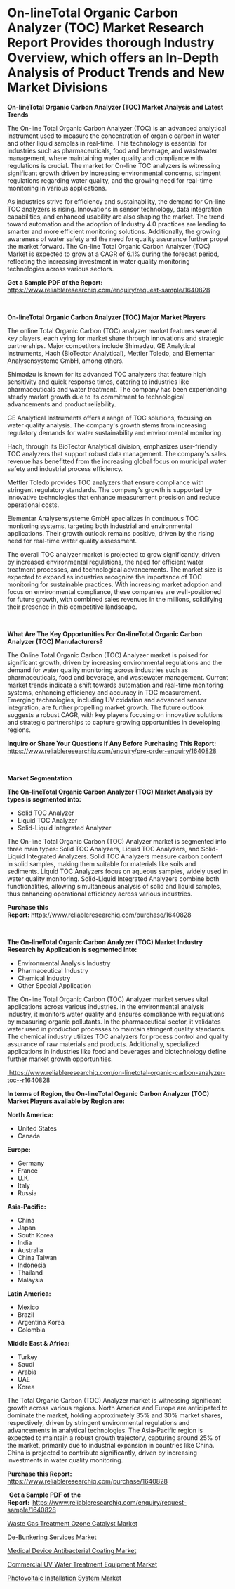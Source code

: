 <p><h1>On-lineTotal Organic Carbon Analyzer (TOC) Market Research Report Provides thorough Industry Overview, which offers an In-Depth Analysis of Product Trends and New Market Divisions</h1></p><p><strong>On-lineTotal Organic Carbon Analyzer (TOC) Market Analysis and Latest Trends</strong></p>
<p><p>The On-line Total Organic Carbon Analyzer (TOC) is an advanced analytical instrument used to measure the concentration of organic carbon in water and other liquid samples in real-time. This technology is essential for industries such as pharmaceuticals, food and beverage, and wastewater management, where maintaining water quality and compliance with regulations is crucial. The market for On-line TOC analyzers is witnessing significant growth driven by increasing environmental concerns, stringent regulations regarding water quality, and the growing need for real-time monitoring in various applications.</p><p>As industries strive for efficiency and sustainability, the demand for On-line TOC analyzers is rising. Innovations in sensor technology, data integration capabilities, and enhanced usability are also shaping the market. The trend toward automation and the adoption of Industry 4.0 practices are leading to smarter and more efficient monitoring solutions. Additionally, the growing awareness of water safety and the need for quality assurance further propel the market forward. The On-line Total Organic Carbon Analyzer (TOC) Market is expected to grow at a CAGR of 6.1% during the forecast period, reflecting the increasing investment in water quality monitoring technologies across various sectors.</p></p>
<p><strong>Get a Sample PDF of the Report:&nbsp;</strong> <a href="https://www.reliableresearchiq.com/enquiry/request-sample/1640828?utm_campaign=123&utm_medium=2&utm_source=Github&utm_content=ia&utm_term=08122024&utm_id=on-linetotal-organic-carbon-analyzer-toc">https://www.reliableresearchiq.com/enquiry/request-sample/1640828</a></p>
<p>&nbsp;</p>
<p><strong>On-lineTotal Organic Carbon Analyzer (TOC) Major Market Players</strong></p>
<p><p>The online Total Organic Carbon (TOC) analyzer market features several key players, each vying for market share through innovations and strategic partnerships. Major competitors include Shimadzu, GE Analytical Instruments, Hach (BioTector Analytical), Mettler Toledo, and Elementar Analysensysteme GmbH, among others. </p><p>Shimadzu is known for its advanced TOC analyzers that feature high sensitivity and quick response times, catering to industries like pharmaceuticals and water treatment. The company has been experiencing steady market growth due to its commitment to technological advancements and product reliability.</p><p>GE Analytical Instruments offers a range of TOC solutions, focusing on water quality analysis. The company's growth stems from increasing regulatory demands for water sustainability and environmental monitoring. </p><p>Hach, through its BioTector Analytical division, emphasizes user-friendly TOC analyzers that support robust data management. The company's sales revenue has benefitted from the increasing global focus on municipal water safety and industrial process efficiency.</p><p>Mettler Toledo provides TOC analyzers that ensure compliance with stringent regulatory standards. The company's growth is supported by innovative technologies that enhance measurement precision and reduce operational costs.</p><p>Elementar Analysensysteme GmbH specializes in continuous TOC monitoring systems, targeting both industrial and environmental applications. Their growth outlook remains positive, driven by the rising need for real-time water quality assessment.</p><p>The overall TOC analyzer market is projected to grow significantly, driven by increased environmental regulations, the need for efficient water treatment processes, and technological advancements. The market size is expected to expand as industries recognize the importance of TOC monitoring for sustainable practices. With increasing market adoption and focus on environmental compliance, these companies are well-positioned for future growth, with combined sales revenues in the millions, solidifying their presence in this competitive landscape.</p></p>
<p>&nbsp;</p>
<p><strong>What Are The Key Opportunities For On-lineTotal Organic Carbon Analyzer (TOC) Manufacturers?</strong></p>
<p><p>The Online Total Organic Carbon (TOC) Analyzer market is poised for significant growth, driven by increasing environmental regulations and the demand for water quality monitoring across industries such as pharmaceuticals, food and beverage, and wastewater management. Current market trends indicate a shift towards automation and real-time monitoring systems, enhancing efficiency and accuracy in TOC measurement. Emerging technologies, including UV oxidation and advanced sensor integration, are further propelling market growth. The future outlook suggests a robust CAGR, with key players focusing on innovative solutions and strategic partnerships to capture growing opportunities in developing regions.</p></p>
<p><strong>Inquire or Share Your Questions If Any Before Purchasing This Report:</strong> <a href="https://www.reliableresearchiq.com/enquiry/pre-order-enquiry/1640828?utm_campaign=123&utm_medium=2&utm_source=Github&utm_content=ia&utm_term=08122024&utm_id=on-linetotal-organic-carbon-analyzer-toc">https://www.reliableresearchiq.com/enquiry/pre-order-enquiry/1640828</a></p>
<p>&nbsp;</p>
<p><strong>Market Segmentation</strong></p>
<p><strong>The On-lineTotal Organic Carbon Analyzer (TOC) Market Analysis by types is segmented into:</strong></p>
<p><ul><li>Solid TOC Analyzer</li><li>Liquid TOC Analyzer</li><li>Solid-Liquid Integrated Analyzer</li></ul></p>
<p><p>The On-line Total Organic Carbon (TOC) Analyzer market is segmented into three main types: Solid TOC Analyzers, Liquid TOC Analyzers, and Solid-Liquid Integrated Analyzers. Solid TOC Analyzers measure carbon content in solid samples, making them suitable for materials like soils and sediments. Liquid TOC Analyzers focus on aqueous samples, widely used in water quality monitoring. Solid-Liquid Integrated Analyzers combine both functionalities, allowing simultaneous analysis of solid and liquid samples, thus enhancing operational efficiency across various industries.</p></p>
<p><strong>Purchase this Report:&nbsp;</strong><a href="https://www.reliableresearchiq.com/purchase/1640828?utm_campaign=123&utm_medium=2&utm_source=Github&utm_content=ia&utm_term=08122024&utm_id=on-linetotal-organic-carbon-analyzer-toc">https://www.reliableresearchiq.com/purchase/1640828</a></p>
<p>&nbsp;</p>
<p><strong>The On-lineTotal Organic Carbon Analyzer (TOC) Market Industry Research by Application is segmented into:</strong></p>
<p><ul><li>Environmental Analysis Industry</li><li>Pharmaceutical Industry</li><li>Chemical Industry</li><li>Other Special Application</li></ul></p>
<p><p>The On-line Total Organic Carbon (TOC) Analyzer market serves vital applications across various industries. In the environmental analysis industry, it monitors water quality and ensures compliance with regulations by measuring organic pollutants. In the pharmaceutical sector, it validates water used in production processes to maintain stringent quality standards. The chemical industry utilizes TOC analyzers for process control and quality assurance of raw materials and products. Additionally, specialized applications in industries like food and beverages and biotechnology define further market growth opportunities.</p></p>
<p><a href="https://www.reliableresearchiq.com/on-linetotal-organic-carbon-analyzer-toc--r1640828?utm_campaign=123&utm_medium=2&utm_source=Github&utm_content=ia&utm_term=08122024&utm_id=on-linetotal-organic-carbon-analyzer-toc">&nbsp;https://www.reliableresearchiq.com/on-linetotal-organic-carbon-analyzer-toc--r1640828</a></p>
<p><strong>In terms of Region, the On-lineTotal Organic Carbon Analyzer (TOC) Market Players available by Region are:</strong></p>
<p>
    <p> <strong> North America: </strong>
        <ul>
            <li>United States</li>
            <li>Canada</li>
        </ul>
        </p> 
    <p> <strong> Europe: </strong>
        <ul>
            <li>Germany</li>
            <li>France</li>
            <li>U.K.</li>
            <li>Italy</li>
            <li>Russia</li>
        </ul>
        </p> 
    <p> <strong> Asia-Pacific: </strong>
        <ul>
            <li>China</li>
            <li>Japan</li>
            <li>South Korea</li>
            <li>India</li>
            <li>Australia</li>
            <li>China Taiwan</li>
            <li>Indonesia</li>
            <li>Thailand</li>
            <li>Malaysia</li>
        </ul>
        </p> 
    <p> <strong> Latin America: </strong>
        <ul>
            <li>Mexico</li>
            <li>Brazil</li>
            <li>Argentina Korea</li>
            <li>Colombia</li>
        </ul>
        </p> 
    <p> <strong> Middle East & Africa: </strong>
        <ul>
            <li>Turkey</li>
            <li>Saudi</li>
            <li>Arabia</li>
            <li>UAE</li>
            <li>Korea</li>
        </ul>
    </p>
    </p>
<p><p>The Total Organic Carbon (TOC) Analyzer market is witnessing significant growth across various regions. North America and Europe are anticipated to dominate the market, holding approximately 35% and 30% market shares, respectively, driven by stringent environmental regulations and advancements in analytical technologies. The Asia-Pacific region is expected to maintain a robust growth trajectory, capturing around 25% of the market, primarily due to industrial expansion in countries like China. China is projected to contribute significantly, driven by increasing investments in water quality monitoring.</p></p>
<p><strong>Purchase this Report: </strong><a href="https://www.reliableresearchiq.com/purchase/1640828?utm_campaign=123&utm_medium=2&utm_source=Github&utm_content=ia&utm_term=08122024&utm_id=on-linetotal-organic-carbon-analyzer-toc">https://www.reliableresearchiq.com/purchase/1640828</a></p>
<p>&nbsp;<strong>Get a Sample PDF of the Report:&nbsp;&nbsp;</strong><a href="https://www.reliableresearchiq.com/enquiry/request-sample/1640828?utm_campaign=123&utm_medium=2&utm_source=Github&utm_content=ia&utm_term=08122024&utm_id=on-linetotal-organic-carbon-analyzer-toc">https://www.reliableresearchiq.com/enquiry/request-sample/1640828</a></p>
<p><strong></strong></p>
<p><p><a href="https://www.linkedin.com/pulse/understanding-global-waste-gas-treatment-ozone-catalyst-9uore?utm_campaign=123&utm_medium=2&utm_source=Github&utm_content=ia&utm_term=08122024&utm_id=on-linetotal-organic-carbon-analyzer-toc">Waste Gas Treatment Ozone Catalyst Market</a></p><p><a href="https://issuu.com/reportprime-2/docs/de-bunkering-services-market-size-2030.pptx?utm_campaign=123&utm_medium=2&utm_source=Github&utm_content=ia&utm_term=08122024&utm_id=on-linetotal-organic-carbon-analyzer-toc">De-Bunkering Services Market</a></p><p><a href="https://issuu.com/reportprime-2/docs/medical-device-antibacterial-coating-market-size-2?utm_campaign=123&utm_medium=2&utm_source=Github&utm_content=ia&utm_term=08122024&utm_id=on-linetotal-organic-carbon-analyzer-toc">Medical Device Antibacterial Coating Market</a></p><p><a href="https://www.linkedin.com/pulse/insightful-commercial-uv-water-treatment-equipment-market-trends-i2t4c?utm_campaign=123&utm_medium=2&utm_source=Github&utm_content=ia&utm_term=08122024&utm_id=on-linetotal-organic-carbon-analyzer-toc">Commercial UV Water Treatment Equipment Market</a></p><p><a href="https://www.linkedin.com/pulse/photovoltaic-installation-system-market-forecast-highlights-bwnnf?utm_campaign=123&utm_medium=2&utm_source=Github&utm_content=ia&utm_term=08122024&utm_id=on-linetotal-organic-carbon-analyzer-toc">Photovoltaic Installation System Market</a></p></p>